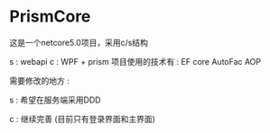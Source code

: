 # PrismCore
这是一个netcore5.0项目，采用c/s结构

s : webapi
c : WPF + prism
项目使用的技术有 :
EF core
AutoFac
AOP


需要修改的地方 :

s : 希望在服务端采用DDD

c : 继续完善 (目前只有登录界面和主界面)
